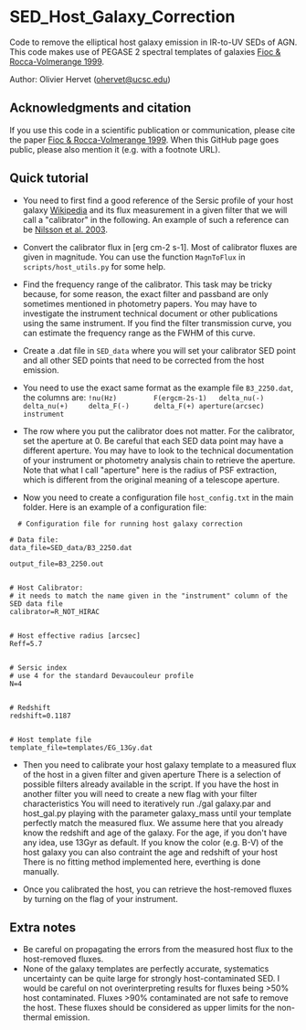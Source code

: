 # SED_Host_Galaxy_Correction

Code to remove the elliptical host galaxy emission in IR-to-UV SEDs of AGN. 
This code makes use of PEGASE 2 spectral templates of galaxies [Fioc & Rocca-Volmerange 1999](https://ui.adsabs.harvard.edu/abs/1999astro.ph.12179F/abstract). 

Author: Olivier Hervet (ohervet@ucsc.edu)


Acknowledgments and citation
-------
If you use this code in a scientific publication or communication, please cite the paper [Fioc & Rocca-Volmerange 1999](https://ui.adsabs.harvard.edu/abs/1999astro.ph.12179F/abstract). When this GitHub page goes public, please also mention it (e.g. with a footnote URL).


## Quick tutorial

- You need to first find a good reference of the Sersic profile of your host galaxy [Wikipedia](https://en.wikipedia.org/wiki/S%C3%A9rsic_profile)  and its flux measurement in a given filter that we will call a "calibrator" in the following. An example of such a reference can be [Nilsson et al. 2003](https://ui.adsabs.harvard.edu/abs/2003A%26A...400...95N/abstract).

- Convert the calibrator flux in [erg cm-2 s-1]. Most of calibrator fluxes are given in magnitude. You can use the function `MagnToFlux` in `scripts/host_utils.py` for some help.

- Find the frequency range of the calibrator. This task may be tricky because, for some reason, the exact filter and passband are only sometimes mentioned in photometry papers. You may have to investigate the instrument technical document or other publications using the same instrument. If you find the filter transmission curve, you can estimate the frequency range as the FWHM of this curve.

- Create a .dat file in `SED_data` where you will set your calibrator SED point and all other SED points that need to be corrected from the host emission.

- You need to use the exact same format as the example file `B3_2250.dat`, the columns are:
`!nu(Hz)         F(ergcm-2s-1)   delta_nu(-)     delta_nu(+)     delta_F(-)      delta_F(+)	aperture(arcsec)	instrument`

- The row where you put the calibrator does not matter. For the calibrator, set the aperture at 0. Be careful that each SED data point may have a different aperture. You may have to look to the technical documentation of your instrument or photometry analysis chain to retrieve the aperture. Note that what I call "aperture" here is the radius of PSF extraction, which is different from the original meaning of a telescope aperture.

- Now you need to create a configuration file `host_config.txt` in the main folder. Here is an example of a configuration file:
```
  # Configuration file for running host galaxy correction

# Data file:
data_file=SED_data/B3_2250.dat

output_file=B3_2250.out


# Host Calibrator:
# it needs to match the name given in the "instrument" column of the SED data file
calibrator=R_NOT_HIRAC


# Host effective radius [arcsec]
Reff=5.7


# Sersic index
# use 4 for the standard Devaucouleur profile
N=4


# Redshift
redshift=0.1187


# Host template file
template_file=templates/EG_13Gy.dat
```
  

- Then you need to calibrate your host galaxy template to a measured flux of the host in a given filter and given aperture
There is a selection of possible filters already available in the script. If you have the host in another filter you will need to create a new flag with your filter characteristics
You will need to iteratively run ./gal galaxy.par and host_gal.py playing with the parameter galaxy_mass until your template perfectly match the measured flux.
We assume here that you already know the redshift and age of the galaxy. For the age, if you don't have any idea, use 13Gyr as default.
If you know the color (e.g. B-V) of the host galaxy you can also contraint the age and redshift of your host
There is no fitting method implemented here, everthing is done manually.

- Once you calibrated the host, you can retrieve the host-removed fluxes by turning on the flag of your instrument.


## Extra notes
- Be careful on propagating the errors from the measured host flux to the host-removed fluxes.
- None of the galaxy templates are perfectly accurate, systematics uncertainty can be quite large for strongly host-contaminated SED. I would be careful on not overinterpreting results for fluxes being >50% host contaminated. Fluxes >90% contaminated are not safe to remove the host. These fluxes should be considered as upper limits for the non-thermal emission.

